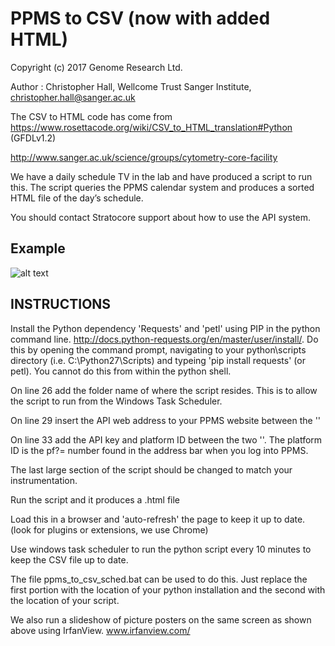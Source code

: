 # PPMS to CSV (now with added HTML)

Copyright (c) 2017 Genome Research Ltd.

Author : Christopher Hall, Wellcome Trust Sanger Institute, christopher.hall@sanger.ac.uk

The CSV to HTML code has come from https://www.rosettacode.org/wiki/CSV_to_HTML_translation#Python (GFDLv1.2)

http://www.sanger.ac.uk/science/groups/cytometry-core-facility

We have a daily schedule TV in the lab and have produced a script to run this.  The script queries the PPMS calendar system and produces a sorted HTML file of the day’s schedule.

You should contact Stratocore support about how to use the API system.

## Example
![alt text](https://github.com/SangerCytometry/ppms2csv/blob/master/PPMS%20calendar.png)

## INSTRUCTIONS
Install the Python dependency 'Requests' and 'petl' using PIP in the python command line.  http://docs.python-requests.org/en/master/user/install/.  Do this by opening the command prompt, navigating to your python\scripts directory (i.e. C:\Python27\Scripts) and typeing 'pip install requests' (or petl).  You cannot do this from within the python shell.

On line 26 add the folder name of where the script resides.  This is to allow the script to run from the Windows Task Scheduler.

On line 29 insert the API web address to your PPMS website between the ''

On line 33 add the API key and platform ID between the two ''.  The platform ID is the pf?= number found in the address bar when you log into PPMS.

The last large section of the script should be changed to match your instrumentation.

Run the script and it produces a .html file

Load this in a browser and 'auto-refresh' the page to keep it up to date.  (look for plugins or extensions, we use Chrome)

Use windows task scheduler to run the python script every 10 minutes to keep the CSV file up to date.

The file ppms_to_csv_sched.bat can be used to do this.  Just replace the first portion with the location of your python installation and the second with the location of your script.

We also run a slideshow of picture posters on the same screen as shown above using IrfanView. www.irfanview.com/ 
